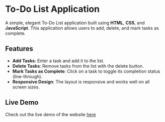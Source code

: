 # To-Do List Application

A simple, elegant To-Do List application built using **HTML**, **CSS**, and **JavaScript**. This application allows users to add, delete, and mark tasks as complete.

## Features

- **Add Tasks**: Enter a task and add it to the list.
- **Delete Tasks**: Remove tasks from the list with the delete button.
- **Mark Tasks as Complete**: Click on a task to toggle its completion status (line-through).
- **Responsive Design**: The layout is responsive and works well on all screen sizes.

## Live Demo

Check out the live demo of the website [here](https://mohammadabushams.github.io/simple-todo-list-app-in-js-/)
